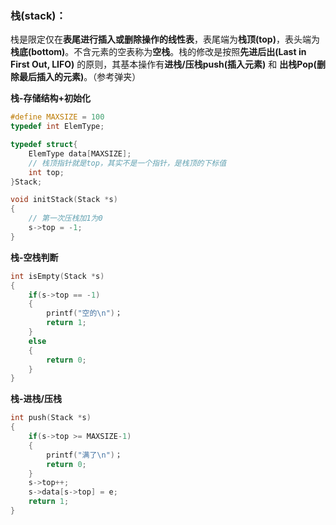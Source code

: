 ### 栈(stack)：
栈是限定仅在**表尾进行插入或删除操作的线性表**，表尾端为**栈顶(top)**，表头端为**栈底(bottom)**。不含元素的空表称为**空栈**。栈的修改是按照**先进后出(Last in First Out, LIFO)** 的原则，其基本操作有**进栈/压栈push(插入元素)** 和 **出栈Pop(删除最后插入的元素)**。（参考弹夹）

**栈-存储结构+初始化**
```c
#define MAXSIZE = 100
typedef int ElemType;

typedef struct{
    ElemType data[MAXSIZE];
    // 栈顶指针就是top，其实不是一个指针，是栈顶的下标值
    int top;
}Stack;

void initStack(Stack *s)
{
    // 第一次压栈加1为0
    s->top = -1;
}
```
**栈-空栈判断**
```c
int isEmpty(Stack *s)
{
    if(s->top == -1)
    {
        printf("空的\n")；
        return 1;
    }
    else
    {
        return 0;
    }
}
```
**栈-进栈/压栈**
```c
int push(Stack *s)
{
    if(s->top >= MAXSIZE-1)
    {
        printf("满了\n")；
        return 0;
    }
    s->top++;
    s->data[s->top] = e;
    return 1;
}
```
